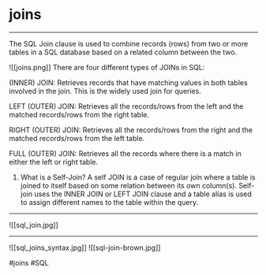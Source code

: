 # joins
***
The SQL Join clause is used to combine records (rows) from two or more tables in a SQL database based on a related column between the two.

![[joins.png]]
There are four different types of JOINs in SQL:

(INNER) JOIN: Retrieves records that have matching values in both tables involved in the join. This is the widely used join for queries.

LEFT (OUTER) JOIN: Retrieves all the records/rows from the left and the matched records/rows from the right table.

RIGHT (OUTER) JOIN: Retrieves all the records/rows from the right and the matched records/rows from the left table.

FULL (OUTER) JOIN: Retrieves all the records where there is a match in either the left or right table.

1.  What is a Self-Join? A self JOIN is a case of regular join where a table is joined to itself based on some relation between its own column(s). Self-join uses the INNER JOIN or LEFT JOIN clause and a table alias is used to assign different names to the table within the query.
***
![[sql_join.jpg]]
***
![[sql_joins_syntax.jpg]]
![[sql-join-brown.jpg]]

#joins #SQL
